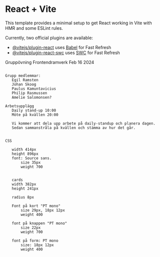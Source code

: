 # React + Vite

This template provides a minimal setup to get React working in Vite with HMR and some ESLint rules.

Currently, two official plugins are available:

- [@vitejs/plugin-react](https://github.com/vitejs/vite-plugin-react/blob/main/packages/plugin-react/README.md) uses [Babel](https://babeljs.io/) for Fast Refresh
- [@vitejs/plugin-react-swc](https://github.com/vitejs/vite-plugin-react-swc) uses [SWC](https://swc.rs/) for Fast Refresh

Gruppövning Frontendramverk Feb 16 2024

 ~~~ E-wallet ~~~

Grupp medlemmar:
	Egil Ramsten
	Johan Skoog
	Paulus Kamuntavicius
	Philip Rasmussen
	Amelie Salomonsen?

Arbetsupplägg
	Daily stand-up 10:00
	Möte på kvällen 20:00

	Vi kommer att dela upp arbete på daily-standup och planera dagen.
	Sedan sammanstråla på kvällen och stämma av hur det går.


CSS 

	width 414px
	height 896px
	font: Source sans.
		size 35px
		weight 700
		

	cards 
	width 382px
	height 241px

	radius 8px

	Font på kort "PT mono"
		size 29px, 18px 12px
		weight 400

	font på knappen "PT mono"
		size 22px
		weight 700

	font på form: PT mono
		size: 18px 12px
		weight 400